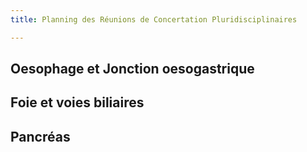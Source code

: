 ```yaml
---
title: Planning des Réunions de Concertation Pluridisciplinaires

---
```

## Oesophage et Jonction oesogastrique

## Foie et voies biliaires

## Pancréas
